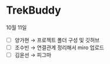 # TrekBuddy

10월 11일 

- [ ]  양가현 → 프로젝트 폴더 구성 및 깃허브
- [ ]  조수빈 → 연결관계 정리해서 miro 업로드
- [ ]  김윤선 → 피그마
